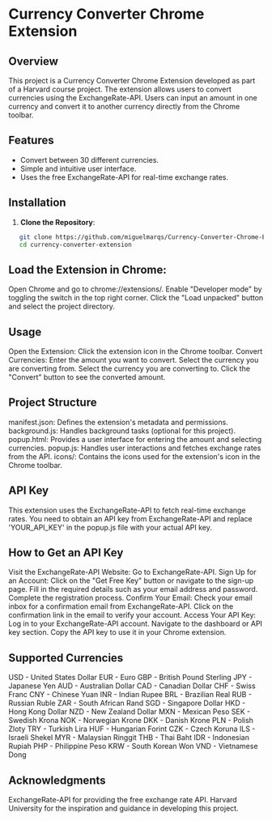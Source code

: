 # Currency Converter Chrome Extension

## Overview

This project is a Currency Converter Chrome Extension developed as part of a Harvard course project. The extension allows users to convert currencies using the ExchangeRate-API. Users can input an amount in one currency and convert it to another currency directly from the Chrome toolbar.

## Features

- Convert between 30 different currencies.
- Simple and intuitive user interface.
- Uses the free ExchangeRate-API for real-time exchange rates.

## Installation

1. **Clone the Repository**:
```sh
   git clone https://github.com/miguelmarqs/Currency-Converter-Chrome-Extension.git
   cd currency-converter-extension
```

## Load the Extension in Chrome:

Open Chrome and go to chrome://extensions/.
Enable "Developer mode" by toggling the switch in the top right corner.
Click the "Load unpacked" button and select the project directory.

## Usage
Open the Extension:
Click the extension icon in the Chrome toolbar.
Convert Currencies:
Enter the amount you want to convert.
Select the currency you are converting from.
Select the currency you are converting to.
Click the "Convert" button to see the converted amount.

## Project Structure
manifest.json: Defines the extension's metadata and permissions.
background.js: Handles background tasks (optional for this project).
popup.html: Provides a user interface for entering the amount and selecting currencies.
popup.js: Handles user interactions and fetches exchange rates from the API.
icons/: Contains the icons used for the extension's icon in the Chrome toolbar.

## API Key
This extension uses the ExchangeRate-API to fetch real-time exchange rates. You need to obtain an API key from ExchangeRate-API and replace 'YOUR_API_KEY' in the popup.js file with your actual API key.

## How to Get an API Key
Visit the ExchangeRate-API Website:
Go to ExchangeRate-API.
Sign Up for an Account:
Click on the "Get Free Key" button or navigate to the sign-up page.
Fill in the required details such as your email address and password.
Complete the registration process.
Confirm Your Email:
Check your email inbox for a confirmation email from ExchangeRate-API.
Click on the confirmation link in the email to verify your account.
Access Your API Key:
Log in to your ExchangeRate-API account.
Navigate to the dashboard or API key section.
Copy the API key to use it in your Chrome extension.

## Supported Currencies
USD - United States Dollar
EUR - Euro
GBP - British Pound Sterling
JPY - Japanese Yen
AUD - Australian Dollar
CAD - Canadian Dollar
CHF - Swiss Franc
CNY - Chinese Yuan
INR - Indian Rupee
BRL - Brazilian Real
RUB - Russian Ruble
ZAR - South African Rand
SGD - Singapore Dollar
HKD - Hong Kong Dollar
NZD - New Zealand Dollar
MXN - Mexican Peso
SEK - Swedish Krona
NOK - Norwegian Krone
DKK - Danish Krone
PLN - Polish Zloty
TRY - Turkish Lira
HUF - Hungarian Forint
CZK - Czech Koruna
ILS - Israeli Shekel
MYR - Malaysian Ringgit
THB - Thai Baht
IDR - Indonesian Rupiah
PHP - Philippine Peso
KRW - South Korean Won
VND - Vietnamese Dong

## Acknowledgments
ExchangeRate-API for providing the free exchange rate API.
Harvard University for the inspiration and guidance in developing this project.
